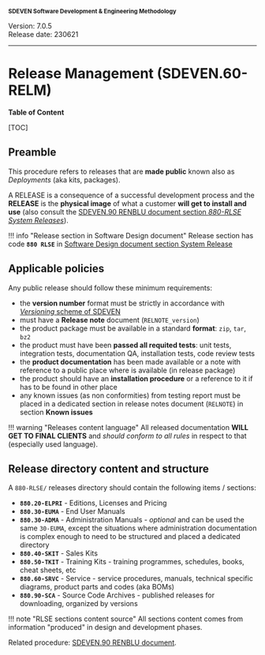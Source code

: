 <small>**SDEVEN Software Development & Engineering Methodology**</small>

Version: 7.0.5<br>
Release date: 230621

***

# Release Management (SDEVEN.60-RELM)

**Table of Content**

[TOC]


## Preamble

This procedure refers to releases that are **made public** known also as *Deployments* (aka kits, packages).

A RELEASE is a consequence of a successful development process and the **RELEASE** is the **physical image** of what a customer **will get to install and use** (also consult the [SDEVEN.90 RENBLU document section *880-RLSE System Releases*](SDEVEN.90_RENBLU.md#880-rlse-system-releases)).

!!! info "Release section in Software Design document"
    Release section has code **`880 RLSE`** in [Software Design document section System Release](Appendix_B_DSGN_Content_Index.md#880-rlse-system-release)

## Applicable policies

Any public release should follow these minimum requirements:

* the **version number** format must be strictly in accordance with [*Versioning* scheme of SDEVEN](SDEVEN.30_RENVER.md)
* must have a **Release note** document (`RELNOTE_version`)
* the product package must be available in a standard **format**: `zip`, `tar`, `bz2`
* the product must have been **passed all requited tests**: unit tests, integration tests, documentation QA, installation tests, code review tests
* the **product documentation** has been made available or a note with reference to a public place where is available (in release package)
* the product should have an **installation procedure** or a reference to it if has to be found in other place
* any known issues (as non conformities) from testing report must be placed in a dedicated section in release notes document (`RELNOTE`) in section **Known issues**

!!! warning "Releases content language"
    All released documentation **WILL GET TO FINAL CLIENTS** and *should conform to all rules* in respect to that (especially used language).


## Release directory content and structure

A `880-RLSE/` releases directory should contain the following items / sections:

* **`880.20-ELPRI`** - Editions, Licenses and Pricing
* **`880.30-EUMA`** - End User Manuals
* **`880.30-ADMA`** - Administration Manuals - *optional* and can be used the same `30-EUMA`, except the situations where administration documentation is complex enough to need to be structured and placed a dedicated directory
* **`880.40-SKIT`** - Sales Kits
* **`880.50-TKIT`** - Training Kits - training programmes, schedules, books, cheat sheets, etc
* **`880.60-SRVC`** - Service - service procedures, manuals, technical specific diagrams, product parts and codes (aka BOMs)
* **`880.90-SCA`** - Source Code Archives - published releases for downloading, organized by versions

!!! note "RLSE sections content source"
    All sections content comes from information "produced" in design and development phases.

Related procedure: [SDEVEN.90 RENBLU document](SDEVEN.90_RENBLU.md#880-rlse-system-releases).




